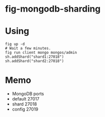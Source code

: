 fig-mongodb-sharding
====================

# Using

```shell
fig up -d
# Wait a few minutes.
fig run client mongo mongos/admin
sh.addShard("shard1:27018")
sh.addShard("shard2:27018")
```

# Memo

- MongoDB ports
 - default 27017
 - shard 27018
 - config 27019
